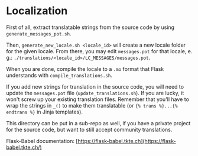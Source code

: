 # Localization

First of all, extract translatable strings from the source code by using `generate_messages_pot.sh`.

Then, `generate_new_locale.sh <locale_id>` will create a new locale folder for the given locale.
From there, you may edit `messages.pot` for that locale, e. g.: `./translations/<locale_id>/LC_MESSAGES/messages.pot`.

When you are done, compile the locale to a `.mo` format that Flask understands with `compile_translations.sh`.

If you add new strings for translation in the source code, you will need to update the `messages.pot` file (`update_translations.sh`). If you are lucky, it won't screw up your existing translation files.
Remember that you'll have to wrap the strings in `_()` to make them translatable (or `{% trans %}...{% endtrans %}` in Jinja templates).

This directory can be put in a sub-repo as well, if you have a private project for the source code, but want to still accept community translations.

Flask-Babel documentation: [https://flask-babel.tkte.ch](https://flask-babel.tkte.ch/)
